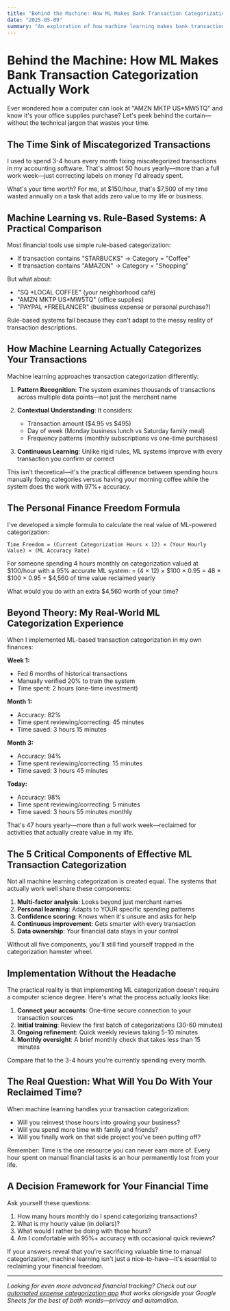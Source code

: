 ```yaml
---
title: "Behind the Machine: How ML Makes Bank Transaction Categorization Actually Work"
date: "2025-05-09"
summary: "An exploration of how machine learning makes bank transaction categorization actually work."
---
```


# Behind the Machine: How ML Makes Bank Transaction Categorization Actually Work

Ever wondered how a computer can look at "AMZN MKTP US*MW5TQ" and know it's your office supplies purchase? Let's peek behind the curtain—without the technical jargon that wastes your time.

## The Time Sink of Miscategorized Transactions

I used to spend 3-4 hours every month fixing miscategorized transactions in my accounting software. That's almost 50 hours yearly—more than a full work week—just correcting labels on money I'd already spent.

What's your time worth? For me, at $150/hour, that's $7,500 of my time wasted annually on a task that adds zero value to my life or business.

## Machine Learning vs. Rule-Based Systems: A Practical Comparison

Most financial tools use simple rule-based categorization:
- If transaction contains "STARBUCKS" → Category = "Coffee"
- If transaction contains "AMAZON" → Category = "Shopping"

But what about:
- "SQ *LOCAL COFFEE" (your neighborhood café)
- "AMZN MKTP US*MW5TQ" (office supplies)
- "PAYPAL *FREELANCER" (business expense or personal purchase?)

Rule-based systems fail because they can't adapt to the messy reality of transaction descriptions.

## How Machine Learning Actually Categorizes Your Transactions

Machine learning approaches transaction categorization differently:

1. **Pattern Recognition**: The system examines thousands of transactions across multiple data points—not just the merchant name
   
2. **Contextual Understanding**: It considers:
   - Transaction amount ($4.95 vs $495)
   - Day of week (Monday business lunch vs Saturday family meal)
   - Frequency patterns (monthly subscriptions vs one-time purchases)
   
3. **Continuous Learning**: Unlike rigid rules, ML systems improve with every transaction you confirm or correct

This isn't theoretical—it's the practical difference between spending hours manually fixing categories versus having your morning coffee while the system does the work with 97%+ accuracy.

## The Personal Finance Freedom Formula

I've developed a simple formula to calculate the real value of ML-powered categorization:

```
Time Freedom = (Current Categorization Hours × 12) × (Your Hourly Value) × (ML Accuracy Rate)
```

For someone spending 4 hours monthly on categorization valued at $100/hour with a 95% accurate ML system:
= (4 × 12) × $100 × 0.95
= 48 × $100 × 0.95
= $4,560 of time value reclaimed yearly

What would you do with an extra $4,560 worth of your time?

## Beyond Theory: My Real-World ML Categorization Experience

When I implemented ML-based transaction categorization in my own finances:

**Week 1:**
- Fed 6 months of historical transactions
- Manually verified 20% to train the system
- Time spent: 2 hours (one-time investment)

**Month 1:**
- Accuracy: 82%
- Time spent reviewing/correcting: 45 minutes
- Time saved: 3 hours 15 minutes

**Month 3:**
- Accuracy: 94%
- Time spent reviewing/correcting: 15 minutes
- Time saved: 3 hours 45 minutes

**Today:**
- Accuracy: 98%
- Time spent reviewing/correcting: 5 minutes
- Time saved: 3 hours 55 minutes monthly

That's 47 hours yearly—more than a full work week—reclaimed for activities that actually create value in my life.

## The 5 Critical Components of Effective ML Transaction Categorization

Not all machine learning categorization is created equal. The systems that actually work well share these components:

1. **Multi-factor analysis**: Looks beyond just merchant names
2. **Personal learning**: Adapts to YOUR specific spending patterns
3. **Confidence scoring**: Knows when it's unsure and asks for help
4. **Continuous improvement**: Gets smarter with every transaction
5. **Data ownership**: Your financial data stays in your control

Without all five components, you'll still find yourself trapped in the categorization hamster wheel.

## Implementation Without the Headache

The practical reality is that implementing ML categorization doesn't require a computer science degree. Here's what the process actually looks like:

1. **Connect your accounts**: One-time secure connection to your transaction sources
2. **Initial training**: Review the first batch of categorizations (30-60 minutes)
3. **Ongoing refinement**: Quick weekly reviews taking 5-10 minutes
4. **Monthly oversight**: A brief monthly check that takes less than 15 minutes

Compare that to the 3-4 hours you're currently spending every month.

## The Real Question: What Will You Do With Your Reclaimed Time?

When machine learning handles your transaction categorization:

- Will you reinvest those hours into growing your business?
- Will you spend more time with family and friends?
- Will you finally work on that side project you've been putting off?

Remember: Time is the one resource you can never earn more of. Every hour spent on manual financial tasks is an hour permanently lost from your life.

## A Decision Framework for Your Financial Time

Ask yourself these questions:

1. How many hours monthly do I spend categorizing transactions?
2. What is my hourly value (in dollars)?
3. What would I rather be doing with those hours?
4. Am I comfortable with 95%+ accuracy with occasional quick reviews?

If your answers reveal that you're sacrificing valuable time to manual categorization, machine learning isn't just a nice-to-have—it's essential to reclaiming your financial freedom.

---

*Looking for even more advanced financial tracking? Check out our [automated expense categorization app](/integrations) that works alongside your Google Sheets for the best of both worlds—privacy and automation.*